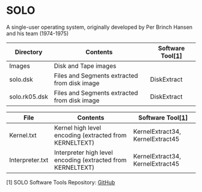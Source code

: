 # SOLO
A single-user operating system, originally developed by Per Brinch Hansen and his team (1974-1975)

|Directory     |Contents                                    |Software Tool[[1]](#1)|       
|--------------|--------------------------------------------|-------------|
|Images        |Disk and Tape images                        |             |
|solo.dsk      |Files and Segments extracted from disk image|DiskExtract  |
|solo.rk05.dsk |Files and Segments extracted from disk image|DiskExtract  |

|File           |Contents                                                   |Software Tool[[1]](#1)                   |       
|---------------|-----------------------------------------------------------|--------------------------------|
|Kernel.txt     |Kernel high level encoding (extracted from KERNELTEXT)     |KernelExtract34, KernelExtract45|
|Interpreter.txt|Interpreter high level encoding (extracted from KERNELTEXT)|KernelExtract34, KernelExtract45|

<a id="1">[1]</a>
SOLO Software Tools Repository: [GitHub](https://github.com/ngospina/SOLO-Tools)
